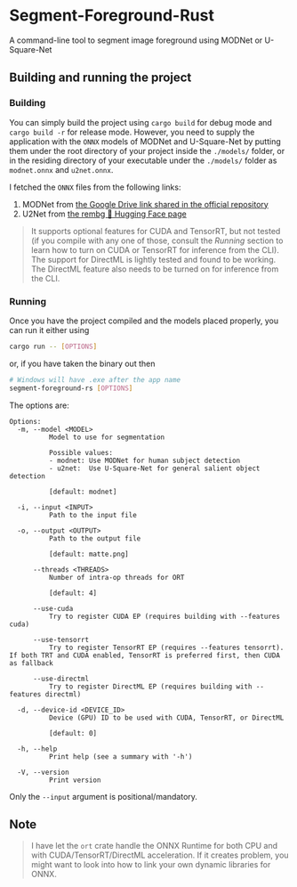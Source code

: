 # Segment-Foreground-Rust

A command-line tool to segment image foreground using MODNet or U-Square-Net

## Building and running the project

### Building

You can simply build the project using `cargo build` for debug mode and `cargo build -r` for release mode. However, you need to supply the application with the `ONNX` models of MODNet and U-Square-Net by putting them under the root directory of your project inside the `./models/` folder, or in the residing directory of your executable under the `./models/` folder as `modnet.onnx` and `u2net.onnx`.

I fetched the `ONNX` files from the following links:

1. MODNet from [the Google Drive link shared in the official repository](https://drive.google.com/file/d/1cgycTQlYXpTh26gB9FTnthE7AvruV8hd/view?usp=sharing)
2. U2Net from [the rembg 🤗 Hugging Face page](https://huggingface.co/tomjackson2023/rembg/blob/main/u2net.onnx)

> It supports optional features for CUDA and TensorRT, but not tested (if you compile with any one of those, consult the *Running* section to learn how to turn on CUDA or TensorRT for inference from the CLI). The support for DirectML is lightly tested and found to be working. The DirectML feature also needs to be turned on for inference from the CLI.

### Running
Once you have the project compiled and the models placed properly, you can run it either using

```sh
cargo run -- [OPTIONS]
```

or, if you have taken the binary out then

```sh
# Windows will have .exe after the app name
segment-foreground-rs [OPTIONS]
```

The options are:

```
Options:
  -m, --model <MODEL>
          Model to use for segmentation

          Possible values:
          - modnet: Use MODNet for human subject detection
          - u2net:  Use U-Square-Net for general salient object detection

          [default: modnet]

  -i, --input <INPUT>
          Path to the input file

  -o, --output <OUTPUT>
          Path to the output file

          [default: matte.png]

      --threads <THREADS>
          Number of intra-op threads for ORT

          [default: 4]

      --use-cuda
          Try to register CUDA EP (requires building with --features cuda)

      --use-tensorrt
          Try to register TensorRT EP (requires --features tensorrt). If both TRT and CUDA enabled, TensorRT is preferred first, then CUDA as fallback

      --use-directml
          Try to register DirectML EP (requires building with --features directml)

  -d, --device-id <DEVICE_ID>
          Device (GPU) ID to be used with CUDA, TensorRT, or DirectML

          [default: 0]

  -h, --help
          Print help (see a summary with '-h')

  -V, --version
          Print version
```

Only the `--input` argument is positional/mandatory. 

## Note
> I have let the `ort` crate handle the ONNX Runtime for both CPU and with CUDA/TensorRT/DirectML acceleration. If it creates problem, you might want to look into how to link your own dynamic libraries for ONNX.
